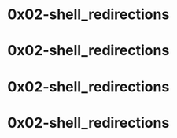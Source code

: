 # 0x02-shell_redirections
# 0x02-shell_redirections
# 0x02-shell_redirections
# 0x02-shell_redirections
